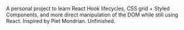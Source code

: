 A personal project to learn React Hook lifecycles, CSS grid + Styled Components, 
and more direct manipulation of the DOM while still using React. Inspired by 
Piet Mondrian. Unfinished.